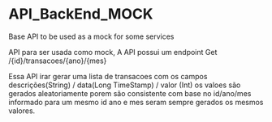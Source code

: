 # API_BackEnd_MOCK
Base API to be used as a mock for some services

API para ser usada como mock,
A API possui um endpoint Get /{id}/transacoes/{ano}/{mes}

Essa API irar gerar uma lista de transacoes com os campos descrições(String) / data(Long TimeStamp) / valor (Int)
os valoes são gerados aleatoriamente porem são consistente com base no id/ano/mes informado  para um mesmo id ano e mes
seram sempre gerados os mesmos valores.
